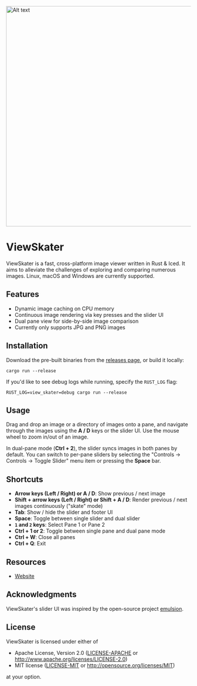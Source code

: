 <img src="https://github.com/user-attachments/assets/4c410f1b-1103-4b84-87f1-7278aa3a46f9" alt="Alt text" width="600"/>

# ViewSkater
ViewSkater is a fast, cross-platform image viewer written in Rust & Iced.
It aims to alleviate the challenges of exploring and comparing numerous images. Linux, macOS and Windows are currently supported.

## Features
- Dynamic image caching on CPU memory
- Continuous image rendering via key presses and the slider UI
- Dual pane view for side-by-side image comparison
- Currently only supports JPG and PNG images

## Installation
Download the pre-built binaries from the [releases page](https://github.com/ggand0/viewskater/releases), or build it locally:
```
cargo run --release
```
If you'd like to see debug logs while running, specify the `RUST_LOG` flag:
```
RUST_LOG=view_skater=debug cargo run --release
```

## Usage
Drag and drop an image or a directory of images onto a pane, and navigate through the images using the **A / D** keys or the slider UI.
Use the mouse wheel to zoom in/out of an image.

In dual-pane mode (**Ctrl + 2**), the slider syncs images in both panes by default.
You can switch to per-pane sliders by selecting the "Controls -> Controls -> Toggle Slider" menu item or pressing the **Space** bar.

## Shortcuts
- **Arrow keys (Left / Right) or A / D**: Show previous / next image
- **Shift + arrow keys (Left / Right) or Shift + A / D**: Render previous / next images continuously ("skate" mode)
- **Tab**: Show / hide the slider and footer UI
- **Space**: Toggle between single slider and dual slider
- **`1` and `2` keys**: Select Pane 1 or Pane 2
- **Ctrl + 1 or 2**: Toggle between single pane and dual pane mode
- **Ctrl + W**: Close all panes
- **Ctrl + Q**: Exit

## Resources
- [Website](https://viewskater.com/)

## Acknowledgments
ViewSkater's slider UI was inspired by the open-source project [emulsion](https://github.com/ArturKovacs/emulsion).

## License
ViewSkater is licensed under either of
- Apache License, Version 2.0
  ([LICENSE-APACHE](LICENSE-APACHE) or http://www.apache.org/licenses/LICENSE-2.0)
- MIT license
  ([LICENSE-MIT](LICENSE-MIT) or http://opensource.org/licenses/MIT)

at your option.

